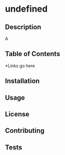 # undefined

  ## Description
  A

  ## Table of Contents
  *Links go here

  ## Installation

  ## Usage

  ## License

  ## Contributing

  ## Tests
  

